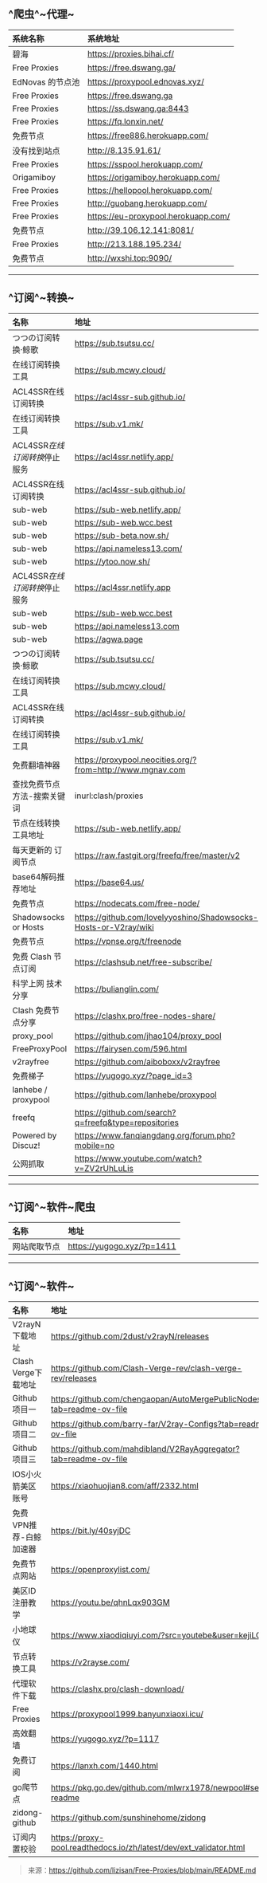 ## ^爬虫^~代理~

| 系统名称         | 系统地址                            |
| :--------------- | :---------------------------------- |
| 碧海             | https://proxies.bihai.cf/          |
| Free Proxies     | https://free.dswang.ga/             |
| EdNovas 的节点池 | https://proxypool.ednovas.xyz/      |
| Free Proxies     | https://free.dswang.ga              |
| Free Proxies     | https://ss.dswang.ga:8443           |
| Free Proxies     | https://fq.lonxin.net/              |
| 免费节点         | https://free886.herokuapp.com/      |
| 没有找到站点     | http://8.135.91.61/                |
| Free Proxies     | https://sspool.herokuapp.com/       |
| Origamiboy       | https://origamiboy.herokuapp.com/   |
| Free Proxies     | https://hellopool.herokuapp.com/    |
| Free Proxies     | http://guobang.herokuapp.com/       |
| Free Proxies     | https://eu-proxypool.herokuapp.com/ |
| 免费节点         | http://39.106.12.141:8081/          |
| Free Proxies     | http://213.188.195.234/             |
| 免费节点         | http://wxshi.top:9090/              |

---

## ^订阅^~转换~

|名称|地址|
|:-|:-|
|つつの订阅转换·鲸歌|https://sub.tsutsu.cc/|
|在线订阅转换工具|https://sub.mcwy.cloud/|
|ACL4SSR在线订阅转换|https://acl4ssr-sub.github.io/|
|在线订阅转换工具|https://sub.v1.mk/|
|ACL4SSR*在线订阅转换*停止服务|https://acl4ssr.netlify.app/|
|ACL4SSR在线订阅转换|https://acl4ssr-sub.github.io/|
|sub-web|https://sub-web.netlify.app/|
|sub-web|https://sub-web.wcc.best|
|sub-web|https://sub-beta.now.sh/|
|sub-web|https://api.nameless13.com/|
|sub-web|https://ytoo.now.sh/|
|ACL4SSR*在线订阅转换*停止服务|https://acl4ssr.netlify.app|
|sub-web|https://sub-web.wcc.best|
|sub-web|https://api.nameless13.com|
|sub-web|https://agwa.page|
|つつの订阅转换·鲸歌|https://sub.tsutsu.cc/|
|在线订阅转换工具|https://sub.mcwy.cloud/|
|ACL4SSR在线订阅转换|https://acl4ssr-sub.github.io/|
|在线订阅转换工具|https://sub.v1.mk/|
|免费翻墙神器|https://proxypool.neocities.org/?from=http://www.mgnav.com|
|查找免费节点方法-搜索关键词| inurl:clash/proxies |
|节点在线转换工具地址|https://sub-web.netlify.app/|
|每天更新的 订阅节点|https://raw.fastgit.org/freefq/free/master/v2 |
|base64解码推荐地址|https://base64.us/|
|免费节点|https://nodecats.com/free-node/|
|Shadowsocks or Hosts|https://github.com/lovelyyoshino/Shadowsocks-Hosts-or-V2ray/wiki|
|免费节点|https://vpnse.org/t/freenode|
|免费 Clash 节点订阅|https://clashsub.net/free-subscribe/|
|科学上网 技术分享|https://bulianglin.com/|
|Clash 免费节点分享|https://clashx.pro/free-nodes-share/|
|proxy_pool|https://github.com/jhao104/proxy_pool|
|FreeProxyPool|https://fairysen.com/596.html|
|v2rayfree|https://github.com/aiboboxx/v2rayfree|
|免费梯子|https://yugogo.xyz/?page_id=3|
|lanhebe / proxypool|https://github.com/lanhebe/proxypool|
|freefq|https://github.com/search?q=freefq&type=repositories|
|Powered by Discuz!|https://www.fanqiangdang.org/forum.php?mobile=no|
|公网抓取|https://www.youtube.com/watch?v=ZV2rUhLuLis|

---

## ^订阅^~软件~爬虫

|名称|地址|
|:-|:-|
|网站爬取节点|https://yugogo.xyz/?p=1411|


---

## ^订阅^~软件~

|名称|地址|
|:-|:-|
|V2rayN下载地址|https://github.com/2dust/v2rayN/releases|
|Clash Verge下载地址|https://github.com/Clash-Verge-rev/clash-verge-rev/releases|
|Github项目一|https://github.com/chengaopan/AutoMergePublicNodes?tab=readme-ov-file|
|Github项目二|https://github.com/barry-far/V2ray-Configs?tab=readme-ov-file|
|Github项目三|https://github.com/mahdibland/V2RayAggregator?tab=readme-ov-file|
|IOS小火箭美区账号|https://xiaohuojian8.com/aff/2332.html|
|免费VPN推荐-白鲸加速器|https://bit.ly/40syjDC|
|免费节点网站|https://openproxylist.com/|
|美区ID注册教学|https://youtu.be/qhnLqx903GM|
|小地球仪|https://www.xiaodiqiuyi.com/?src=youtebe&user=kejiLQ|
|节点转换工具|https://v2rayse.com/|
|代理软件下载|https://clashx.pro/clash-download/|
|Free Proxies|https://proxypool1999.banyunxiaoxi.icu/|
|高效翻墙|https://yugogo.xyz/?p=1117|
|免费订阅|https://lanxh.com/1440.html|
|go爬节点|https://pkg.go.dev/github.com/mlwrx1978/newpool#section-readme|
|zidong-github|https://github.com/sunshinehome/zidong|
|订阅内置校验|https://proxy-pool.readthedocs.io/zh/latest/dev/ext_validator.html|















> 来源：https://github.com/lizisan/Free-Proxies/blob/main/README.md
